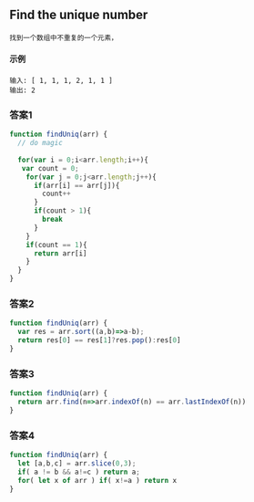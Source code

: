 ## Find the unique number
    找到一个数组中不重复的一个元素， 
#### 示例
    输入: [ 1, 1, 1, 2, 1, 1 ]
    输出: 2
### 答案1
```  javascript
function findUniq(arr) {
  // do magic
 
  for(var i = 0;i<arr.length;i++){
   var count = 0;
    for(var j = 0;j<arr.length;j++){
      if(arr[i] == arr[j]){
        count++
      }
      if(count > 1){
        break
      }
    }
    if(count == 1){
      return arr[i]
    }
  }
}
```
### 答案2
```  javascript
function findUniq(arr) {
  var res = arr.sort((a,b)=>a-b);
  return res[0] == res[1]?res.pop():res[0]
}
```
### 答案3
```  javascript
function findUniq(arr) {
  return arr.find(n=>arr.indexOf(n) == arr.lastIndexOf(n))
}
```
### 答案4
```javascript
function findUniq(arr) {
  let [a,b,c] = arr.slice(0,3);
  if( a != b && a!=c ) return a;
  for( let x of arr ) if( x!=a ) return x
}
```